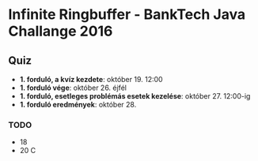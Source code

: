 # Infinite Ringbuffer - BankTech Java Challange 2016

## Quiz

- **1. forduló, a kvíz kezdete**: október 19. 12:00
- **1. forduló vége**: október 26. éjfél
- **1. forduló, esetleges problémás esetek kezelése**: október 27. 12:00-ig
- **1. forduló eredmények**: október 28.

### TODO

- 18
- 20 C
